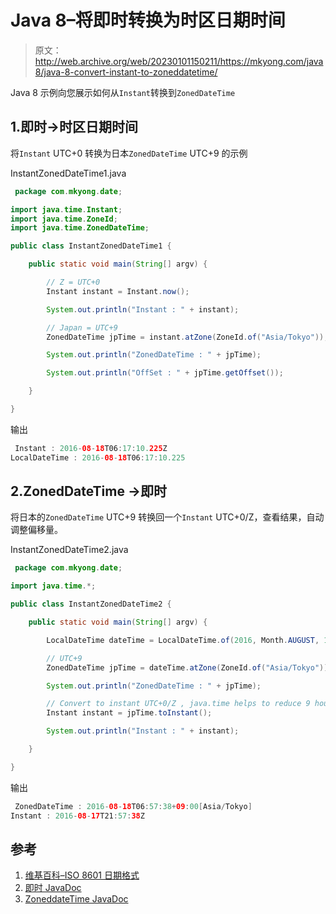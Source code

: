 # Java 8–将即时转换为时区日期时间

> 原文：<http://web.archive.org/web/20230101150211/https://mkyong.com/java8/java-8-convert-instant-to-zoneddatetime/>

Java 8 示例向您展示如何从`Instant`转换到`ZonedDateTime`

## 1.即时->时区日期时间

将`Instant` UTC+0 转换为日本`ZonedDateTime` UTC+9 的示例

InstantZonedDateTime1.java

```java
 package com.mkyong.date;

import java.time.Instant;
import java.time.ZoneId;
import java.time.ZonedDateTime;

public class InstantZonedDateTime1 {

    public static void main(String[] argv) {

        // Z = UTC+0
        Instant instant = Instant.now();

        System.out.println("Instant : " + instant);

        // Japan = UTC+9
        ZonedDateTime jpTime = instant.atZone(ZoneId.of("Asia/Tokyo"));

        System.out.println("ZonedDateTime : " + jpTime);

        System.out.println("OffSet : " + jpTime.getOffset());

    }

} 
```

输出

```java
 Instant : 2016-08-18T06:17:10.225Z
LocalDateTime : 2016-08-18T06:17:10.225 
```

## 2.ZonedDateTime ->即时

将日本的`ZonedDateTime` UTC+9 转换回一个`Instant` UTC+0/Z，查看结果，自动调整偏移量。

InstantZonedDateTime2.java

```java
 package com.mkyong.date;

import java.time.*;

public class InstantZonedDateTime2 {

    public static void main(String[] argv) {

        LocalDateTime dateTime = LocalDateTime.of(2016, Month.AUGUST, 18, 6, 57, 38);

        // UTC+9
        ZonedDateTime jpTime = dateTime.atZone(ZoneId.of("Asia/Tokyo"));

        System.out.println("ZonedDateTime : " + jpTime);

        // Convert to instant UTC+0/Z , java.time helps to reduce 9 hours
        Instant instant = jpTime.toInstant();

        System.out.println("Instant : " + instant);

    }

} 
```

输出

```java
 ZonedDateTime : 2016-08-18T06:57:38+09:00[Asia/Tokyo]
Instant : 2016-08-17T21:57:38Z 
```

## 参考

1.  [维基百科–ISO 8601 日期格式](http://web.archive.org/web/20220627214124/https://en.wikipedia.org/wiki/ISO_8601)
2.  [即时 JavaDoc](http://web.archive.org/web/20220627214124/https://docs.oracle.com/javase/8/docs/api/java/time/Instant.html)
3.  [ZoneddateTime JavaDoc](http://web.archive.org/web/20220627214124/https://docs.oracle.com/javase/8/docs/api/java/time/ZonedDateTime.html)

<input type="hidden" id="mkyong-current-postId" value="14045">